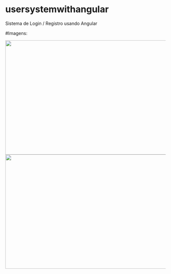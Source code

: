 # usersystemwithangular
Sistema de Login / Registro usando Angular

#Imagens:

<img src="https://i.imgur.com/XDFgEpG.png" width="640" height="360"  />
<img src="https://i.imgur.com/EQ3XvBp.png" width="640" height="360"  />
